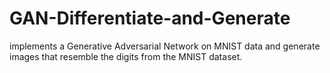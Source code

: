 # GAN-Differentiate-and-Generate
 implements a Generative Adversarial Network on MNIST data and generate images that resemble the digits from the MNIST dataset.
